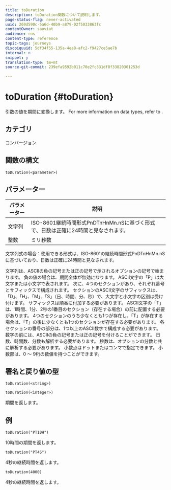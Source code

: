 ```yaml
---
title: toDuration
description: toDuration関数について説明します。
page-status-flag: never-activated
uuid: 269d590c-5a6d-40b9-a879-02f5033863fc
contentOwner: sauviat
audience: rns
content-type: reference
topic-tags: journeys
discoiquuid: 5df34f55-135a-4ea8-afc2-f9427ce5ae7b
internal: n
snippet: y
translation-type: tm+mt
source-git-commit: 239efa9592b011c70e2fc331df8f33820301253d

---
```



# toDuration {#toDuration}

引数の値を期間に変換します。 For more information on data types, refer to [](../expression/data-types.md).

## カテゴリ

コンバージョン

## 関数の構文

`toDuration(<parameter>)`

## パラメーター

| パラメーター | 説明 |
|--- |--- |
| 文字列 | ISO-8601継続時間形式PnDTnHnMn.nSに基づく形式で、日数は正確に24時間と見なされます。 |
| 整数 | ミリ秒数 |

文字列式の場合：使用できる形式は、ISO-8601の継続時間形式PnDTnHnMn.nSに基づいており、日数は正確に24時間と見なされます。

文字列は、ASCIIの負の記号または正の記号で示されるオプションの記号で始まります。 負の値の場合は、期間全体が無効になります。 ASCII文字の「P」は大文字または小文字で表されます。 次に、4つのセクションがあり、それぞれ番号とサフィックスで構成されます。 セクションのASCII文字のサフィックスは、「D」、「H」、「M」、「S」（日、時間、分、秒）で、大文字と小文字の区別は受け付けます。 サフィックスは順番に付加する必要があります。 ASCII文字の「T」は、1時間、1分、2秒の1番目のセクション（存在する場合）の前に配置する必要があります。 4つのセクションのうち少なくとも1つが存在し、「T」が存在する場合は、「T」の後に少なくとも1つのセクションが存在する必要があります。 各セクションの番号の部分は、1つ以上のASCII数字で構成する必要があります。 数字の前には、ASCIIの負の記号または正の記号を付けることができます。 日数、時間数、分数も解析する必要があります。 秒数は、オプションの分数と共に解析する必要があります。 小数点はドットまたはコンマで指定できます。 小数部は、0 ～ 9桁の数値を持つことができます。

## 署名と戻り値の型

`toDuration(<string>)`

`toDuration(<integer>)`

期間を返します。

## 例

`toDuration("PT10H")`

10時間の期間を返します。

`toDuration("PT4S")`

4秒の継続時間を返します。

`toDuration(4000)`

4秒の継続時間を返します。
